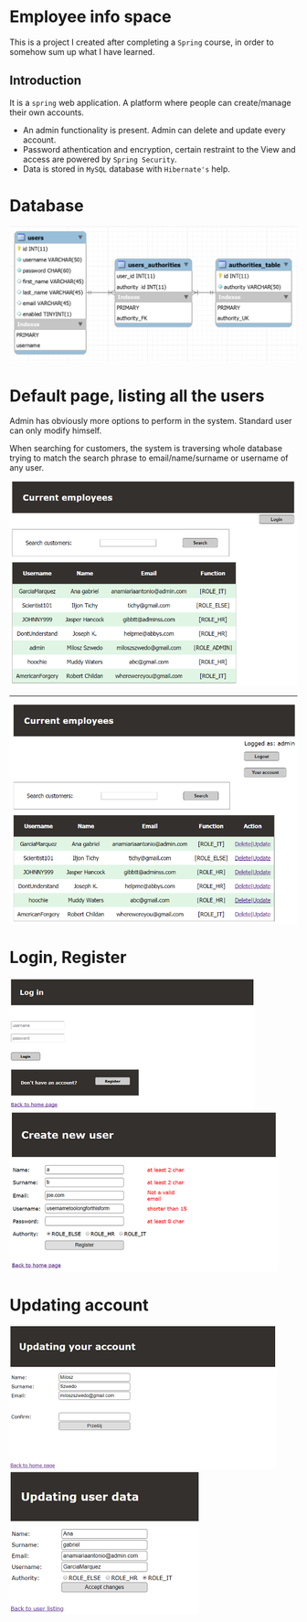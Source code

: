 # Employee info space
This is a project I created after completing a `Spring` course, in order to somehow sum up what I have learned.

## Introduction
It is a `spring` web application. A platform where people can create/manage their own accounts.
 
 - An admin functionality is present. Admin can delete and update every account.
 - Password athentication and encryption, certain restraint to the View and access are powered by `Spring Security`.
 - Data is stored in `MySQL` database with `Hibernate's` help.

# Database
  ![Database schema](screenshots/db_schema.bmp)

# Default page, listing all the users
Admin has obviously more options to perform in the system.
Standard user can only modify himself.

When searching for customers, the system is traversing whole database trying to match the search phrase to email/name/surname or username of any user.


  ![nobody is logged](screenshots/usersNoLogin.bmp)
  
___

  ![admin logged](screenshots/usersAdmin.bmp)



# Login, Register

![](screenshots/login.bmp) ![](screenshots/register.bmp)

  
# Updating account

  ![](screenshots/updateByUser.bmp) ![](screenshots/updateByAdmin.bmp)
